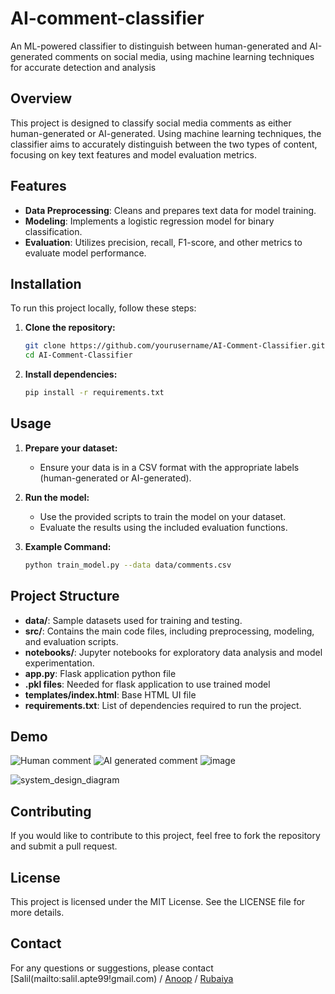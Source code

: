 # AI-comment-classifier
An ML-powered classifier to distinguish between human-generated and AI-generated comments on social media, using machine learning techniques for accurate detection and analysis

## Overview
This project is designed to classify social media comments as either human-generated or AI-generated. Using machine learning techniques, the classifier aims to accurately distinguish between the two types of content, focusing on key text features and model evaluation metrics.

## Features
- **Data Preprocessing**: Cleans and prepares text data for model training.
- **Modeling**: Implements a logistic regression model for binary classification.
- **Evaluation**: Utilizes precision, recall, F1-score, and other metrics to evaluate model performance.

## Installation
To run this project locally, follow these steps:

1. **Clone the repository:**
   ```bash
   git clone https://github.com/yourusername/AI-Comment-Classifier.git
   cd AI-Comment-Classifier
   ```

2. **Install dependencies:**
   ```bash
   pip install -r requirements.txt
   ```

## Usage
1. **Prepare your dataset:** 
   - Ensure your data is in a CSV format with the appropriate labels (human-generated or AI-generated).

2. **Run the model:**
   - Use the provided scripts to train the model on your dataset.
   - Evaluate the results using the included evaluation functions.

3. **Example Command:**
   ```bash
   python train_model.py --data data/comments.csv
   ```

## Project Structure
- **data/**: Sample datasets used for training and testing.
- **src/**: Contains the main code files, including preprocessing, modeling, and evaluation scripts.
- **notebooks/**: Jupyter notebooks for exploratory data analysis and model experimentation.
- **app.py**: Flask application python file
- **.pkl files**: Needed for flask application to use trained model
- **templates/index.html**: Base HTML UI file
- **requirements.txt**: List of dependencies required to run the project.

## Demo

![Human comment](https://github.com/user-attachments/assets/04bc7448-ac51-4955-8ae6-a3d9f46e29b1)
![AI generated comment](https://github.com/user-attachments/assets/8a5179f4-e1db-412f-8d02-fa0fbd954650)
![image](https://github.com/user-attachments/assets/9a5471da-1678-4785-b1bf-fb71e41895d6)

![system_design_diagram](https://github.com/user-attachments/assets/58e8d1ab-e2a5-485b-aabd-af4c60ca2a68)

## Contributing
If you would like to contribute to this project, feel free to fork the repository and submit a pull request.

## License
This project is licensed under the MIT License. See the LICENSE file for more details.

## Contact
For any questions or suggestions, please contact [Salil(mailto:salil.apte99!gmail.com) / [Anoop](alashiyal1@student.gsu.edu) / [Rubaiya](rmasnun1@student.gsu.edu)
